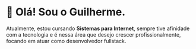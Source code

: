 # 👋 Olá! Sou o Guilherme.

 Atualmente, estou cursando **Sistemas para Internet**, sempre tive afinidade com a tecnologia e é nessa área que desejo crescer profissionalmente, focando em atuar como desenvolvedor fullstack.

<!--
**guiszax/guiszax** is a ✨ _special_ ✨ repository because its `README.md` (this file) appears on your GitHub profile.

Here are some ideas to get you started:

- 🔭 I’m currently working on ...
- 🌱 I’m currently learning ...
- 👯 I’m looking to collaborate on ...
- 🤔 I’m looking for help with ...
- 💬 Ask me about ...
- 📫 How to reach me: ...
- 😄 Pronouns: ...
- ⚡ Fun fact: ...
-->
